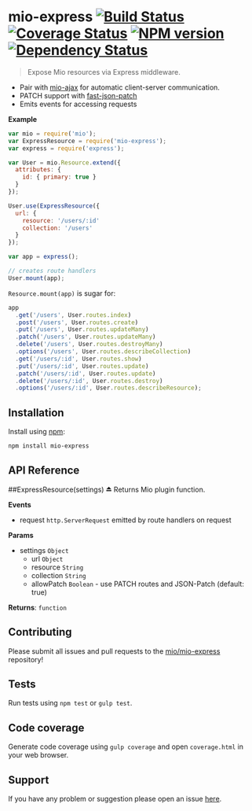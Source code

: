 # mio-express [![Build Status](http://img.shields.io/travis/mio/express.svg?style=flat)](http://travis-ci.org/mio/express) [![Coverage Status](https://img.shields.io/coveralls/mio/express.svg?style=flat)](https://coveralls.io/r/mio/express?branch=master) [![NPM version](http://img.shields.io/npm/v/mio-express.svg?style=flat)](https://www.npmjs.org/package/mio-express) [![Dependency Status](http://img.shields.io/david/mio/express.svg?style=flat)](https://david-dm.org/mio/express)

> Expose Mio resources via Express middleware.

* Pair with [mio-ajax](https://github.com/mio/ajax) for automatic
  client-server communication.
* PATCH support with
  [fast-json-patch](https://github.com/Starcounter-Jack/Fast-JSON-Patch)
* Emits events for accessing requests

**Example**  
```javascript
var mio = require('mio');
var ExpressResource = require('mio-express');
var express = require('express');

var User = mio.Resource.extend({
  attributes: {
    id: { primary: true }
  }
});

User.use(ExpressResource({
  url: {
    resource: '/users/:id'
    collection: '/users'
  }
});

var app = express();

// creates route handlers
User.mount(app);
```

`Resource.mount(app)` is sugar for:

```javascript
app
  .get('/users', User.routes.index)
  .post('/users', User.routes.create)
  .put('/users', User.routes.updateMany)
  .patch('/users', User.routes.updateMany)
  .delete('/users', User.routes.destroyMany)
  .options('/users', User.routes.describeCollection)
  .get('/users/:id', User.routes.show)
  .put('/users/:id', User.routes.update)
  .patch('/users/:id', User.routes.update)
  .delete('/users/:id', User.routes.destroy)
  .options('/users/:id', User.routes.describeResource);
```

## Installation

Install using [npm](https://www.npmjs.org/):

```sh
npm install mio-express
```

## API Reference
<a name="exp_module_mio-express"></a>
##ExpressResource(settings) ⏏
Returns Mio plugin function.

**Events**

- request `http.ServerRequest` emitted by route handlers on request

**Params**

- settings `Object`  
  - url `Object`  
  - resource `String`  
  - collection `String`  
  - allowPatch `Boolean` - use PATCH routes and JSON-Patch (default: true)  

**Returns**: `function`  


## Contributing

Please submit all issues and pull requests to the [mio/mio-express](http://github.com/mio/express) repository!

## Tests

Run tests using `npm test` or `gulp test`.

## Code coverage

Generate code coverage using `gulp coverage` and open `coverage.html` in your
web browser.

## Support

If you have any problem or suggestion please open an issue [here](https://github.com/mio/express/issues).

